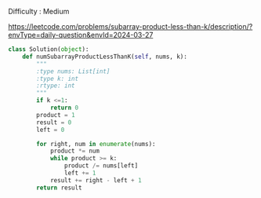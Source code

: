 Difficulty : Medium 

https://leetcode.com/problems/subarray-product-less-than-k/description/?envType=daily-question&envId=2024-03-27 

```python
class Solution(object):
    def numSubarrayProductLessThanK(self, nums, k):
        """
        :type nums: List[int]
        :type k: int
        :rtype: int
        """
        if k <=1:
            return 0
        product = 1
        result = 0
        left = 0

        for right, num in enumerate(nums):
            product *= num
            while product >= k:
                product /= nums[left]
                left += 1
            result += right - left + 1
        return result
```
